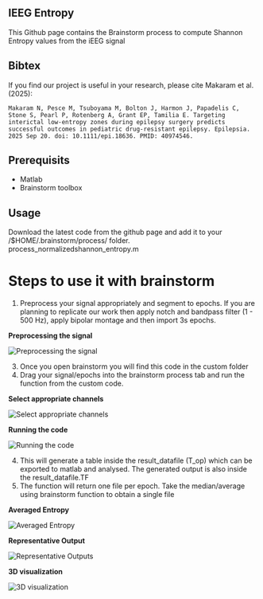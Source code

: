 ## IEEG Entropy
This Github page contains the Brainstorm process to compute Shannon Entropy values from the iEEG signal
## Bibtex
If you find our project is useful in your research, please cite Makaram et al. (2025):

``
Makaram N, Pesce M, Tsuboyama M, Bolton J, Harmon J, Papadelis C, Stone S, Pearl P, Rotenberg A, Grant EP, Tamilia E. Targeting interictal low-entropy zones during epilepsy surgery predicts successful outcomes in pediatric drug-resistant epilepsy. Epilepsia. 2025 Sep 20. doi: 10.1111/epi.18636. PMID: 40974546.
``
## Prerequisits
- Matlab
- Brainstorm toolbox

## Usage
Download the latest code from the github page and add it to your /$HOME/.brainstorm/process/ folder.
process_normalizedshannon_entropy.m 


# Steps to use it with brainstorm
1) Preprocess your signal appropriately and segment to epochs. If you are planning to replicate our work then apply notch and bandpass filter (1 - 500 Hz), apply bipolar montage and then import 3s epochs.

**Preprocessing the signal**

![Preprocessing the signal](imgs/fig1.png)

3) Once you open brainstorm you will find this code in the custom folder
4) Drag your signal/epochs into the brainstorm process tab and run the function from the custom code.

**Select appropriate channels**

![Select appropriate channels](imgs/fig2.png)

**Running the code**

![Running the code](imgs/fig3.png)

4) This will generate a table inside the result_datafile (T_op) which can be exported to matlab and analysed. The generated output is also inside the result_datafile.TF
5) The function will return one file per epoch. Take the median/average using brainstorm function to obtain a single file

**Averaged Entropy**

![Averaged Entropy](imgs/fig4.png)

**Representative Output**

![Representative Outputs](imgs/fig5.png)

**3D visualization**

![3D visualization](imgs/fig3d.gif)

